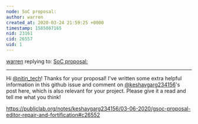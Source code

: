 ```yaml
---
node: SoC proposal: 
author: warren
created_at: 2020-03-24 21:59:25 +0000
timestamp: 1585087165
nid: 23161
cid: 26557
uid: 1
---
```




[warren](../profile/warren) replying to: [SoC proposal: ](../notes/nitin_tech/03-17-2020/soc-proposal)

----
Hi [@nitin_tech](/profile/nitin_tech)! Thanks for your proposal! I've written some extra helpful information in this github issue and comment on [@keshavgarg234156](/profile/keshavgarg234156)'s post here, which is also relevant for your project. Please give it a read and tell me what you think!

https://publiclab.org/notes/keshavgarg234156/03-06-2020/gsoc-proposal-editor-repair-and-fortification#c26552